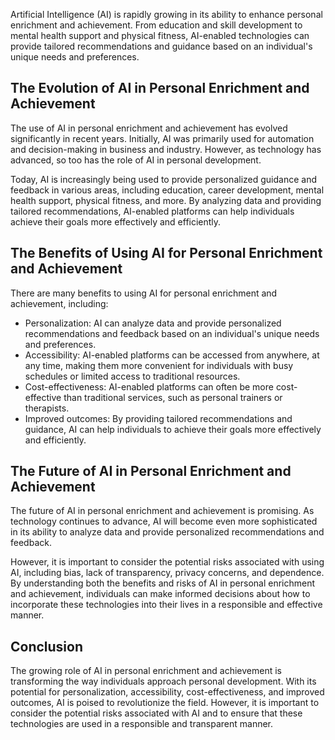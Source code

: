 

Artificial Intelligence (AI) is rapidly growing in its ability to enhance personal enrichment and achievement. From education and skill development to mental health support and physical fitness, AI-enabled technologies can provide tailored recommendations and guidance based on an individual's unique needs and preferences.

The Evolution of AI in Personal Enrichment and Achievement
----------------------------------------------------------

The use of AI in personal enrichment and achievement has evolved significantly in recent years. Initially, AI was primarily used for automation and decision-making in business and industry. However, as technology has advanced, so too has the role of AI in personal development.

Today, AI is increasingly being used to provide personalized guidance and feedback in various areas, including education, career development, mental health support, physical fitness, and more. By analyzing data and providing tailored recommendations, AI-enabled platforms can help individuals achieve their goals more effectively and efficiently.

The Benefits of Using AI for Personal Enrichment and Achievement
----------------------------------------------------------------

There are many benefits to using AI for personal enrichment and achievement, including:

* Personalization: AI can analyze data and provide personalized recommendations and feedback based on an individual's unique needs and preferences.
* Accessibility: AI-enabled platforms can be accessed from anywhere, at any time, making them more convenient for individuals with busy schedules or limited access to traditional resources.
* Cost-effectiveness: AI-enabled platforms can often be more cost-effective than traditional services, such as personal trainers or therapists.
* Improved outcomes: By providing tailored recommendations and guidance, AI can help individuals to achieve their goals more effectively and efficiently.

The Future of AI in Personal Enrichment and Achievement
-------------------------------------------------------

The future of AI in personal enrichment and achievement is promising. As technology continues to advance, AI will become even more sophisticated in its ability to analyze data and provide personalized recommendations and feedback.

However, it is important to consider the potential risks associated with using AI, including bias, lack of transparency, privacy concerns, and dependence. By understanding both the benefits and risks of AI in personal enrichment and achievement, individuals can make informed decisions about how to incorporate these technologies into their lives in a responsible and effective manner.

Conclusion
----------

The growing role of AI in personal enrichment and achievement is transforming the way individuals approach personal development. With its potential for personalization, accessibility, cost-effectiveness, and improved outcomes, AI is poised to revolutionize the field. However, it is important to consider the potential risks associated with AI and to ensure that these technologies are used in a responsible and transparent manner.
